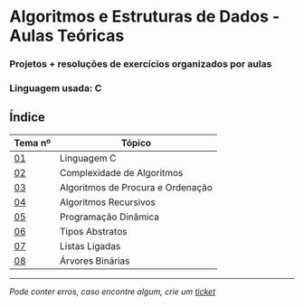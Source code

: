 # Algoritmos e Estruturas de Dados - Aulas Teóricas
### Projetos + resoluções de exercícios organizados por aulas
### Linguagem usada: C

## Índice

| Tema nº                                                                                      | Tópico                            |
|----------------------------------------------------------------------------------------------|-----------------------------------|
| [01](https://github.com/TiagoRG/uaveiro-leci/tree/master/2ano/1semestre/aed/teoricas/tema01) | Linguagem C                       |
| [02](https://github.com/TiagoRG/uaveiro-leci/tree/master/2ano/1semestre/aed/teoricas/tema02) | Complexidade de Algoritmos        |
| [03](https://github.com/TiagoRG/uaveiro-leci/tree/master/2ano/1semestre/aed/teoricas/tema03) | Algoritmos de Procura e Ordenação |
| [04](https://github.com/TiagoRG/uaveiro-leci/tree/master/2ano/1semestre/aed/teoricas/tema04) | Algoritmos Recursivos             |
| [05](https://github.com/TiagoRG/uaveiro-leci/tree/master/2ano/1semestre/aed/teoricas/tema05) | Programação Dinâmica              |
| [06](https://github.com/TiagoRG/uaveiro-leci/tree/master/2ano/1semestre/aed/teoricas/tema06) | Tipos Abstratos                   |
| [07](https://github.com/TiagoRG/uaveiro-leci/tree/master/2ano/1semestre/aed/teoricas/tema07) | Listas Ligadas                    |
| [08](https://github.com/TiagoRG/uaveiro-leci/tree/master/2ano/1semestre/aed/teoricas/tema08) | Árvores Binárias                  |

---
*Pode conter erros, caso encontre algum, crie um* [*ticket*](https://github.com/TiagoRG/uaveiro-leci/issues/new)
